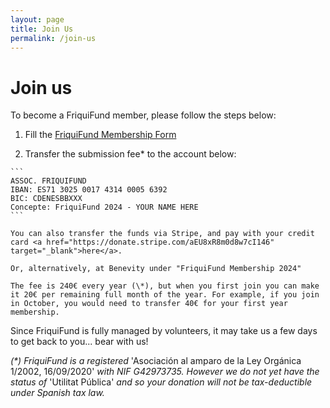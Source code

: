 ```yaml
---
layout: page
title: Join Us
permalink: /join-us
---
```


<h1>Join us</h1>

To become a FriquiFund member, please follow the steps below:

1. Fill the <a href="https://docs.google.com/forms/d/e/1FAIpQLScdUiUZQpEtSQ-f2Lc4Aljb7Rfd_wR5yOJO1Nny7dOpX3pgxw/viewform" target="_blank">FriquiFund Membership Form</a>

2. Transfer the submission fee* to the account below:
<!-- 2. Transfer the yearly submission fee (240€) to the account below: -->

    ```
    ASSOC. FRIQUIFUND
    IBAN: ES71 3025 0017 4314 0005 6392
    BIC: CDENESBBXXX
    Concepte: FriquiFund 2024 - YOUR NAME HERE
    ```

    You can also transfer the funds via Stripe, and pay with your credit card <a href="https://donate.stripe.com/aEU8xR8m0d8w7cI146" target="_blank">here</a>.

    Or, alternatively, at Benevity under "FriquiFund Membership 2024"

    The fee is 240€ every year (\*), but when you first join you can make it 20€ per remaining full month of the year. For example, if you join in October, you would need to transfer 40€ for your first year membership. 

Since FriquiFund is fully managed by volunteers, it may take us a few days to get back to you... bear with us!


*(\*) FriquiFund is a registered* 'Asociación al amparo de la Ley Orgánica 1/2002, 16/09/2020' *with NIF G42973735. However we do not yet have the status of* 'Utilitat Pública' *and so your donation will not be tax-deductible under Spanish tax law.*
